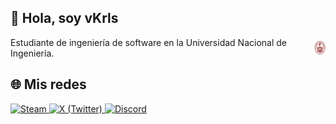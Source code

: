 ## 👻 Hola, soy **vKrls**
<span style="display: inline-flex; align-items: center;">
  Estudiante de ingeniería de software en la Universidad Nacional de Ingeniería.
  <img src="uni-logo.png" alt="UNI" width="18" style="margin-left:4px;"/>
</span>

## 🌐 Mis redes

<p align="left">
  <a href="https://steamcommunity.com/id/TU_USUARIO" target="_blank">
    <img src="https://cdn.jsdelivr.net/gh/simple-icons/simple-icons/icons/steam.svg" alt="Steam" width="40"/>
  </a>
  <a href="https://twitter.com/TU_USUARIO" target="_blank">
    <img src="https://cdn.jsdelivr.net/gh/simple-icons/simple-icons/icons/x.svg" alt="X (Twitter)" width="40"/>
  </a>
  <a href="https://discordapp.com/users/TU_ID" target="_blank">
    <img src="https://cdn.jsdelivr.net/gh/simple-icons/simple-icons/icons/discord.svg" alt="Discord" width="40"/>
  </a>
</p>

<!--
**vKrls/vKrls** is a ✨ _special_ ✨ repository because its `README.md` (this file) appears on your GitHub profile.

Here are some ideas to get you started:

- 🔭 I’m currently working on ...
- 🌱 I’m currently learning ...
- 👯 I’m looking to collaborate on ...
- 🤔 I’m looking for help with ...
- 💬 Ask me about ...
- 📫 How to reach me: ...
- 😄 Pronouns: ...
- ⚡ Fun fact: ...
-->
